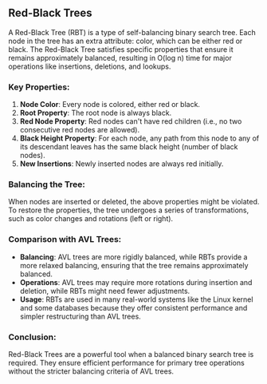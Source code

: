 ## Red-Black Trees

A Red-Black Tree (RBT) is a type of self-balancing binary search tree. Each node in the tree has an extra attribute: color, which can be either red or black. The Red-Black Tree satisfies specific properties that ensure it remains approximately balanced, resulting in O(log n) time for major operations like insertions, deletions, and lookups.

### Key Properties:

1. **Node Color**: Every node is colored, either red or black.
2. **Root Property**: The root node is always black.
3. **Red Node Property**: Red nodes can't have red children (i.e., no two consecutive red nodes are allowed).
4. **Black Height Property**: For each node, any path from this node to any of its descendant leaves has the same black height (number of black nodes).
5. **New Insertions**: Newly inserted nodes are always red initially.

### Balancing the Tree:

When nodes are inserted or deleted, the above properties might be violated. To restore the properties, the tree undergoes a series of transformations, such as color changes and rotations (left or right).

### Comparison with AVL Trees:

- **Balancing**: AVL trees are more rigidly balanced, while RBTs provide a more relaxed balancing, ensuring that the tree remains approximately balanced.
- **Operations**: AVL trees may require more rotations during insertion and deletion, while RBTs might need fewer adjustments.
- **Usage**: RBTs are used in many real-world systems like the Linux kernel and some databases because they offer consistent performance and simpler restructuring than AVL trees.

### Conclusion:

Red-Black Trees are a powerful tool when a balanced binary search tree is required. They ensure efficient performance for primary tree operations without the stricter balancing criteria of AVL trees.
